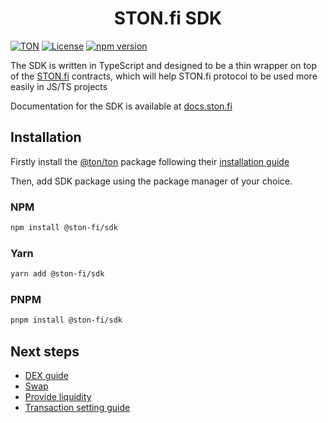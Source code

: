 <div align="center">
  <h1>STON.fi SDK</h1>
</div>

[![TON](https://img.shields.io/badge/based%20on-TON-blue)](https://ton.org/)
[![License](https://img.shields.io/npm/l/@ston-fi/sdk)](https://img.shields.io/npm/l/@ston-fi/sdk)
[![npm version](https://img.shields.io/npm/v/@ston-fi/sdk/latest.svg)](https://www.npmjs.com/package/@ston-fi/sdk/v/latest)

The SDK is written in TypeScript and designed to be a thin wrapper on top of the [STON.fi](https://ston.fi/) contracts, which will help STON.fi protocol to be used more easily in JS/TS projects

Documentation for the SDK is available at [docs.ston.fi](https://docs.ston.fi/docs/technical-reference/sdk)

## Installation

Firstly install the [@ton/ton](https://github.com/ton-org/ton) package following their [installation guide](https://github.com/ton-org/ton?tab=readme-ov-file#install)

Then, add SDK package using the package manager of your choice.

### NPM

```bash
npm install @ston-fi/sdk
```

### Yarn

```bash
yarn add @ston-fi/sdk
```

### PNPM

```bash
pnpm install @ston-fi/sdk
```

## Next steps

- [DEX guide](https://docs.ston.fi/docs/developer-section/sdk)
- [Swap](https://docs.ston.fi/docs/developer-section/sdk/dex-v2/swap)
- [Provide liquidity](https://docs.ston.fi/docs/developer-section/sdk/dex-v2/lp_provide)
- [Transaction setting guide](https://docs.ston.fi/docs/developer-section/sdk/transaction-sending)
